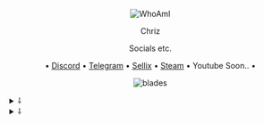 <p align="center">
  <img
src="https://media.discordapp.net/attachments/802374717326491668/802522199323705354/image0-9.jpg" alt="WhoAmI">
</p>

<p align="center">
    Chriz
<p align="center">
Socials etc.
<p align="center">
   •
   <a href="https://discord.com/users/755217098183016488">Discord</a>
   •
   <a href="https://t.me/unwizz">Telegram</a>
   •
   <a href="https://sellix.io/chriz">Sellix</a>
   •
   <a href="https://steamcommunity.com/id/Discordians">Steam</a>
   •
   Youtube Soon..
   •
</p>

<p align="center">
<img src="https://komarev.com/ghpvc/?username=unwizz&color=CF8B2D" alt="blades" width="" height="">
</p>

<details>
  <summary>⸸</summary>
  <img src="https://github-readme-stats.vercel.app/api?username=unwizz&theme=black" alt="fax">
</details>

<details>
  <summary>⸸</summary>
  <img src="https://github-readme-stats.vercel.app/api/top-langs/?username=unwizz&theme=black" alt="fax">
</details>
